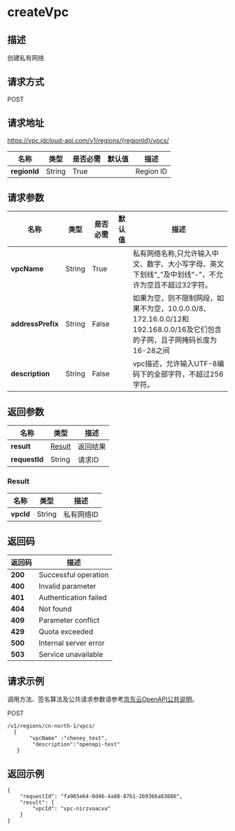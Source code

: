 # createVpc


## 描述
创建私有网络

## 请求方式
POST

## 请求地址
https://vpc.jdcloud-api.com/v1/regions/{regionId}/vpcs/

|名称|类型|是否必需|默认值|描述|
|---|---|---|---|---|
|**regionId**|String|True| |Region ID|

## 请求参数
|名称|类型|是否必需|默认值|描述|
|---|---|---|---|---|
|**vpcName**|String|True| |私有网络名称,只允许输入中文、数字、大小写字母、英文下划线“_”及中划线“-”，不允许为空且不超过32字符。|
|**addressPrefix**|String|False| |如果为空，则不限制网段，如果不为空，10.0.0.0/8、172.16.0.0/12和192.168.0.0/16及它们包含的子网，且子网掩码长度为16-28之间|
|**description**|String|False| |vpc描述，允许输入UTF-8编码下的全部字符，不超过256字符。|


## 返回参数
|名称|类型|描述|
|---|---|---|
|**result**|[Result](#result)|返回结果|
|**requestId**|String|请求ID|

### <div id="Result">Result</div>
|名称|类型|描述|
|---|---|---|
|**vpcId**|String|私有网络ID|

## 返回码
|返回码|描述|
|---|---|
|**200**|Successful operation|
|**400**|Invalid parameter|
|**401**|Authentication failed|
|**404**|Not found|
|**409**|Parameter conflict|
|**429**|Quota exceeded|
|**500**|Internal server error|
|**503**|Service unavailable|

## 请求示例

调用方法、签名算法及公共请求参数请参考[京东云OpenAPI公共说明](https://docs.jdcloud.com/common-declaration/api/introduction)。

POST
```
/v1/regions/cn-north-1/vpcs/
  {
       "vpcName" :"cheney_test",
        "description":"openapi-test"
   }

```

## 返回示例
```
{
    "requestId": "fa965e64-0d46-4a88-87b1-2b9366a83886", 
    "result": {
        "vpcId": "vpc-nirzvoacvu"
    }
}
```

